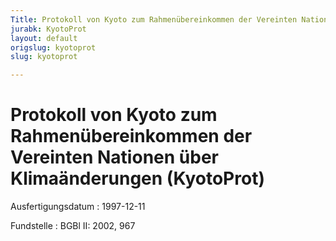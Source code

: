 ```yaml
---
Title: Protokoll von Kyoto zum Rahmenübereinkommen der Vereinten Nationen über Klimaänderungen
jurabk: KyotoProt
layout: default
origslug: kyotoprot
slug: kyotoprot

---
```


# Protokoll von Kyoto zum Rahmenübereinkommen der Vereinten Nationen über Klimaänderungen (KyotoProt)

Ausfertigungsdatum
:   1997-12-11

Fundstelle
:   BGBl II: 2002, 967

